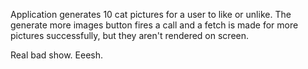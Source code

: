 Application generates 10 cat pictures for a user to like or unlike. The generate more images button fires a call and a fetch is made for more pictures successfully, but they aren't rendered on screen. 

Real bad show. Eeesh. 